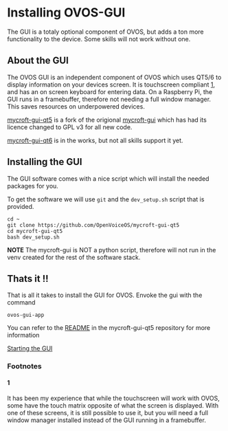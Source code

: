 # Installing OVOS-GUI
The GUI is a totaly optional component of OVOS, but adds a ton more functionality to the device.  Some skills will not work without one.

## About the GUI
The OVOS GUI is an independent component of OVOS which uses QT5/6 to display information on your devices screen.  It is touchscreen compliant [1](#Footnotes#1), and has an on screen keyboard for entering data.  On a Raspberry Pi, the GUI runs in a framebuffer, therefore not needing a full window manager.  This saves resources on underpowered devices.

[mycroft-gui-qt5](https://github.com/OpenVoiceOS/mycroft-gui-qt5) is a fork of the origional [mycroft-gui](https://github.com/MycroftAI/mycroft-gui) which has had its licence changed to GPL v3 for all new code.

[mycroft-gui-qt6](https://github.com/OpenVoiceOS/mycroft-gui-qt6) is in the works, but not all skills support it yet.

## Installing the GUI

The GUI software comes with a nice script which will install the needed packages for you.

To get the software we will use `git` and the `dev_setup.sh` script that is provided.

```
cd ~
git clone https://github.com/OpenVoiceOS/mycroft-gui-qt5
cd mycroft-gui-qt5
bash dev_setup.sh
```

**NOTE** The mycroft-gui is NOT a python script, therefore will not run in the venv created for the rest of the software stack.

## Thats it !!
That is all it takes to install the GUI for OVOS.  Envoke the gui with the command

`ovos-gui-app`

You can refer to the [README](https://github.com/OpenVoiceOS/mycroft-gui-qt5/blob/dev/README.md) in the mycroft-gui-qt5 repository for more information

[Starting the GUI](starting_modules.md#gui)

### Footnotes

#### 1
It has been my experience that while the touchscreen will work with OVOS, some have the touch matrix opposite of what the screen is displayed.  With one of these screens, it is still possible to use it, but you will need a full window manager installed instead of the GUI running in a framebuffer.
